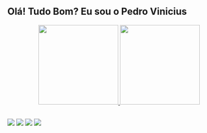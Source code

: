 ## Olá! Tudo Bom? Eu sou o Pedro Vinicius 

<div align="center">
  <a href="https://github.com/PedroViniciusG">
  <img height="180em" src="https://github-readme-stats.vercel.app/api?username=PedroViniciusG&show_icons=true&theme=dark&include_all_commits=true&count_private=true"/>
  <img height="180em" src="https://github-readme-stats.vercel.app/api/top-langs/?username=PedroViniciusG&layout=compact&langs_count=7&theme=dark"/>
</div>
  
  ##
  
  <div>
  <a href="https://instagram.com/pedroo_viini" target="_blank"><img src="https://img.shields.io/badge/-Instagram-%23E4405F?style=for-the-badge&logo=instagram&logoColor=white" target="_blank"></a>
  <a href = "mailto:pedropalomino202@gmail.com"><img src="https://img.shields.io/badge/-Gmail-%23333?style=for-the-badge&logo=gmail&logoColor=white" target="_blank"></a>
  <a href="https://open.spotify.com/user/31pvnkqyoiapsxivdqhy6ywqtywi" target="_blank"><img src="https://img.shields.io/badge/Spotify-1ED760?&style=for-the-badge&logo=spotify&logoColor=white" target="_blank"></a>
  <a href="https://steamcommunity.com/id/Pedrovisk1/" target="_blank"><img src="https://img.shields.io/badge/Steam-000000?style=for-the-badge&logo=steam&logoColor=white" target="_blank"></a>
  </div>
